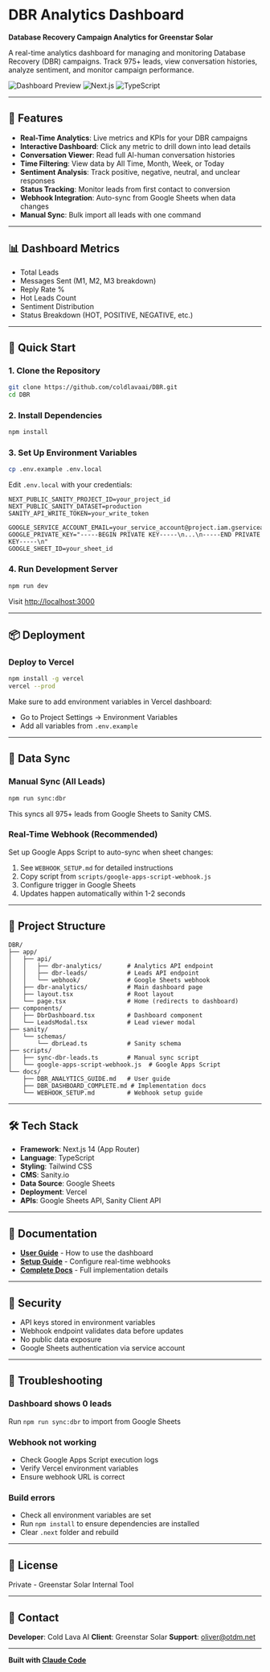 # DBR Analytics Dashboard

**Database Recovery Campaign Analytics for Greenstar Solar**

A real-time analytics dashboard for managing and monitoring Database Recovery (DBR) campaigns. Track 975+ leads, view conversation histories, analyze sentiment, and monitor campaign performance.

![Dashboard Preview](https://img.shields.io/badge/Status-Production%20Ready-success)
![Next.js](https://img.shields.io/badge/Next.js-14.2.13-black)
![TypeScript](https://img.shields.io/badge/TypeScript-5.x-blue)

---

## 🎯 Features

- **Real-Time Analytics**: Live metrics and KPIs for your DBR campaigns
- **Interactive Dashboard**: Click any metric to drill down into lead details
- **Conversation Viewer**: Read full AI-human conversation histories
- **Time Filtering**: View data by All Time, Month, Week, or Today
- **Sentiment Analysis**: Track positive, negative, neutral, and unclear responses
- **Status Tracking**: Monitor leads from first contact to conversion
- **Webhook Integration**: Auto-sync from Google Sheets when data changes
- **Manual Sync**: Bulk import all leads with one command

---

## 📊 Dashboard Metrics

- Total Leads
- Messages Sent (M1, M2, M3 breakdown)
- Reply Rate %
- Hot Leads Count
- Sentiment Distribution
- Status Breakdown (HOT, POSITIVE, NEGATIVE, etc.)

---

## 🚀 Quick Start

### 1. Clone the Repository

```bash
git clone https://github.com/coldlavaai/DBR.git
cd DBR
```

### 2. Install Dependencies

```bash
npm install
```

### 3. Set Up Environment Variables

```bash
cp .env.example .env.local
```

Edit `.env.local` with your credentials:

```env
NEXT_PUBLIC_SANITY_PROJECT_ID=your_project_id
NEXT_PUBLIC_SANITY_DATASET=production
SANITY_API_WRITE_TOKEN=your_write_token

GOOGLE_SERVICE_ACCOUNT_EMAIL=your_service_account@project.iam.gserviceaccount.com
GOOGLE_PRIVATE_KEY="-----BEGIN PRIVATE KEY-----\n...\n-----END PRIVATE KEY-----\n"
GOOGLE_SHEET_ID=your_sheet_id
```

### 4. Run Development Server

```bash
npm run dev
```

Visit [http://localhost:3000](http://localhost:3000)

---

## 📦 Deployment

### Deploy to Vercel

```bash
npm install -g vercel
vercel --prod
```

Make sure to add environment variables in Vercel dashboard:
- Go to Project Settings → Environment Variables
- Add all variables from `.env.example`

---

## 🔄 Data Sync

### Manual Sync (All Leads)

```bash
npm run sync:dbr
```

This syncs all 975+ leads from Google Sheets to Sanity CMS.

### Real-Time Webhook (Recommended)

Set up Google Apps Script to auto-sync when sheet changes:

1. See `WEBHOOK_SETUP.md` for detailed instructions
2. Copy script from `scripts/google-apps-script-webhook.js`
3. Configure trigger in Google Sheets
4. Updates happen automatically within 1-2 seconds

---

## 📁 Project Structure

```
DBR/
├── app/
│   ├── api/
│   │   ├── dbr-analytics/       # Analytics API endpoint
│   │   ├── dbr-leads/           # Leads API endpoint
│   │   └── webhook/             # Google Sheets webhook
│   ├── dbr-analytics/           # Main dashboard page
│   ├── layout.tsx               # Root layout
│   └── page.tsx                 # Home (redirects to dashboard)
├── components/
│   ├── DbrDashboard.tsx         # Dashboard component
│   └── LeadsModal.tsx           # Lead viewer modal
├── sanity/
│   └── schemas/
│       └── dbrLead.ts           # Sanity schema
├── scripts/
│   ├── sync-dbr-leads.ts        # Manual sync script
│   └── google-apps-script-webhook.js  # Google Apps Script
└── docs/
    ├── DBR_ANALYTICS_GUIDE.md   # User guide
    ├── DBR_DASHBOARD_COMPLETE.md # Implementation docs
    └── WEBHOOK_SETUP.md         # Webhook setup guide
```

---

## 🛠️ Tech Stack

- **Framework**: Next.js 14 (App Router)
- **Language**: TypeScript
- **Styling**: Tailwind CSS
- **CMS**: Sanity.io
- **Data Source**: Google Sheets
- **Deployment**: Vercel
- **APIs**: Google Sheets API, Sanity Client API

---

## 📖 Documentation

- **[User Guide](DBR_ANALYTICS_GUIDE.md)** - How to use the dashboard
- **[Setup Guide](WEBHOOK_SETUP.md)** - Configure real-time webhooks
- **[Complete Docs](DBR_DASHBOARD_COMPLETE.md)** - Full implementation details

---

## 🔐 Security

- API keys stored in environment variables
- Webhook endpoint validates data before updates
- No public data exposure
- Google Sheets authentication via service account

---

## 🐛 Troubleshooting

### Dashboard shows 0 leads
Run `npm run sync:dbr` to import from Google Sheets

### Webhook not working
- Check Google Apps Script execution logs
- Verify Vercel environment variables
- Ensure webhook URL is correct

### Build errors
- Check all environment variables are set
- Run `npm install` to ensure dependencies are installed
- Clear `.next` folder and rebuild

---

## 📝 License

Private - Greenstar Solar Internal Tool

---

## 👥 Contact

**Developer**: Cold Lava AI
**Client**: Greenstar Solar
**Support**: oliver@otdm.net

---

**Built with [Claude Code](https://claude.com/claude-code)**
